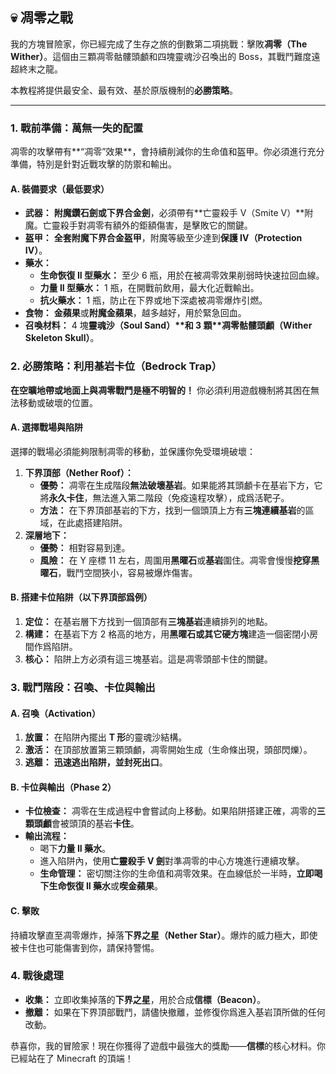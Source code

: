 ## 💀 凋零之戰

我的方塊冒險家，你已經完成了生存之旅的倒數第二項挑戰：擊敗**凋零（The Wither）**。這個由三顆凋零骷髏頭顱和四塊靈魂沙召喚出的 Boss，其戰鬥難度遠超終末之龍。

本教程將提供最安全、最有效、基於原版機制的**必勝策略**。

------



### 1. 戰前準備：萬無一失的配置

凋零的攻擊帶有**“凋零”效果**，會持續削減你的生命值和盔甲。你必須進行充分準備，特別是針對近戰攻擊的防禦和輸出。



#### A. 裝備要求（最低要求）

- **武器：** **附魔鑽石劍或下界合金劍**，必須帶有**亡靈殺手 V（Smite V）**附魔。亡靈殺手對凋零有額外的鉅額傷害，是擊敗它的關鍵。
- **盔甲：** **全套附魔下界合金盔甲**，附魔等級至少達到**保護 IV（Protection IV）**。
- **藥水：**
  - **生命恢復 II 型藥水：** 至少 6 瓶，用於在被凋零效果削弱時快速拉回血線。
  - **力量 II 型藥水：** 1 瓶，在開戰前飲用，最大化近戰輸出。
  - **抗火藥水：** 1 瓶，防止在下界或地下深處被凋零爆炸引燃。
- **食物：** **金蘋果**或**附魔金蘋果**，越多越好，用於緊急回血。
- **召喚材料：** 4 塊**靈魂沙（Soul Sand）\**和 3 顆\**凋零骷髏頭顱（Wither Skeleton Skull）**。



### 2. 必勝策略：利用基岩卡位（Bedrock Trap）

**在空曠地帶或地面上與凋零戰鬥是極不明智的！** 你必須利用遊戲機制將其困在無法移動或破壞的位置。



#### A. 選擇戰場與陷阱

選擇的戰場必須能夠限制凋零的移動，並保護你免受環境破壞：

1. **下界頂部（Nether Roof）：**
   - **優勢：** 凋零在生成階段**無法破壞基岩**。如果能將其頭顱卡在基岩下方，它將**永久卡住**，無法進入第二階段（免疫遠程攻擊），成爲活靶子。
   - **方法：** 在下界頂部基岩的下方，找到一個頭頂上方有**三塊連續基岩**的區域，在此處搭建陷阱。
2. **深層地下：**
   - **優勢：** 相對容易到達。
   - **風險：** 在 Y 座標 11 左右，周圍用**黑曜石**或**基岩**圍住。凋零會慢慢**挖穿黑曜石**，戰鬥空間狹小，容易被爆炸傷害。



#### B. 搭建卡位陷阱（以下界頂部爲例）

1. **定位：** 在基岩層下方找到一個頂部有**三塊基岩**連續排列的地點。
2. **構建：** 在基岩下方 2 格高的地方，用**黑曜石或其它硬方塊**建造一個密閉小房間作爲陷阱。
3. **核心：** 陷阱上方必須有這三塊基岩。這是凋零頭部卡住的關鍵。



### 3. 戰鬥階段：召喚、卡位與輸出



#### A. 召喚（Activation）

1. **放置：** 在陷阱內擺出 **T 形**的靈魂沙結構。
2. **激活：** 在頂部放置第三顆頭顱，凋零開始生成（生命條出現，頭部閃爍）。
3. **逃離：** **迅速逃出陷阱，並封死出口**。



#### B. 卡位與輸出（Phase 2）

- **卡位檢查：** 凋零在生成過程中會嘗試向上移動。如果陷阱搭建正確，凋零的**三顆頭顱**會被頭頂的基岩**卡住**。
- **輸出流程：**
  - 喝下**力量 II 藥水**。
  - 進入陷阱內，使用**亡靈殺手 V 劍**對準凋零的中心方塊進行連續攻擊。
  - **生命管理：** 密切關注你的生命值和凋零效果。在血線低於一半時，**立即喝下生命恢復 II 藥水**或**喫金蘋果**。



#### C. 擊敗

持續攻擊直至凋零爆炸，掉落**下界之星（Nether Star）**。爆炸的威力極大，即使被卡住也可能傷害到你，請保持警惕。



### 4. 戰後處理

- **收集：** 立即收集掉落的**下界之星**，用於合成**信標（Beacon）**。
- **撤離：** 如果在下界頂部戰鬥，請儘快撤離，並修復你爲進入基岩頂所做的任何改動。

恭喜你，我的冒險家！現在你獲得了遊戲中最強大的獎勵——**信標**的核心材料。你已經站在了 Minecraft 的頂端！
